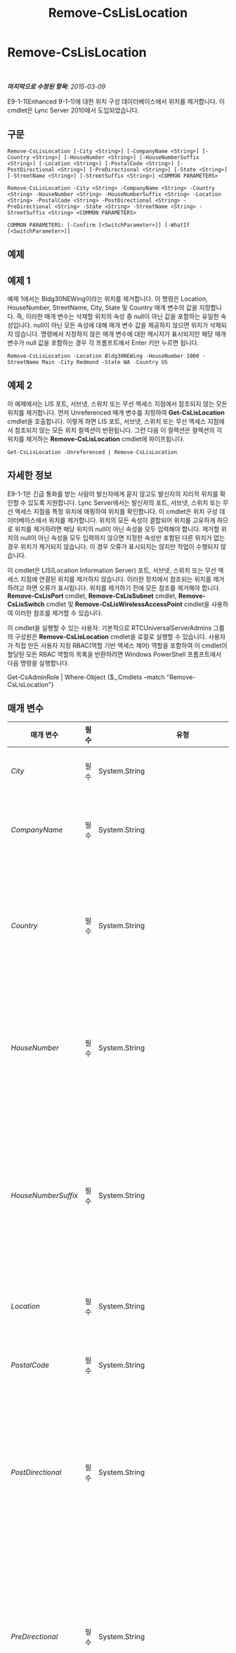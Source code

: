 ﻿---
title: Remove-CsLisLocation
TOCTitle: Remove-CsLisLocation
ms:assetid: 24e49a83-01a9-48ce-b940-fb0503f52077
ms:mtpsurl: https://technet.microsoft.com/ko-kr/library/Gg425722(v=OCS.15)
ms:contentKeyID: 49303072
ms.date: 08/10/2015
mtps_version: v=OCS.15
ms.translationtype: HT
---

# Remove-CsLisLocation

 

_**마지막으로 수정된 항목:** 2015-03-09_

E9-1-1(Enhanced 9-1-1)에 대한 위치 구성 데이터베이스에서 위치를 제거합니다. 이 cmdlet은 Lync Server 2010에서 도입되었습니다.

## 구문

    Remove-CsLisLocation [-City <String>] [-CompanyName <String>] [-Country <String>] [-HouseNumber <String>] [-HouseNumberSuffix <String>] [-Location <String>] [-PostalCode <String>] [-PostDirectional <String>] [-PreDirectional <String>] [-State <String>] [-StreetName <String>] [-StreetSuffix <String>] <COMMON PARAMETERS>

    Remove-CsLisLocation -City <String> -CompanyName <String> -Country <String> -HouseNumber <String> -HouseNumberSuffix <String> -Location <String> -PostalCode <String> -PostDirectional <String> -PreDirectional <String> -State <String> -StreetName <String> -StreetSuffix <String> <COMMON PARAMETERS>

    COMMON PARAMETERS: [-Confirm [<SwitchParameter>]] [-WhatIf [<SwitchParameter>]]

## 예제

## 예제 1

예제 1에서는 Bldg30NEWing이라는 위치를 제거합니다. 이 명령은 Location, HouseNumber, StreetName, City, State 및 Country 매개 변수의 값을 지정합니다. 즉, 이러한 매개 변수는 삭제할 위치의 속성 중 null이 아닌 값을 포함하는 유일한 속성입니다. null이 아닌 모든 속성에 대해 매개 변수 값을 제공하지 않으면 위치가 삭제되지 않습니다. 명령에서 지정하지 않은 매개 변수에 대한 메시지가 표시되지만 해당 매개 변수가 null 값을 포함하는 경우 각 프롬프트에서 Enter 키만 누르면 됩니다.

    Remove-CsLisLocation -Location Bldg30NEWing -HouseNumber 1000 -StreetName Main -City Redmond -State WA -Country US

## 예제 2

이 예제에서는 LIS 포트, 서브넷, 스위치 또는 무선 액세스 지점에서 참조되지 않는 모든 위치를 제거합니다. 먼저 Unreferenced 매개 변수를 지정하여 **Get-CsLisLocation** cmdlet을 호출합니다. 이렇게 하면 LIS 포트, 서브넷, 스위치 또는 무선 액세스 지점에서 참조되지 않는 모든 위치 컬렉션이 반환됩니다. 그런 다음 이 컬렉션은 컬렉션의 각 위치를 제거하는 **Remove-CsLisLocation** cmdlet에 파이프됩니다.

    Get-CsLisLocation -Unreferenced | Remove-CsLisLocation

## 자세한 정보

E9-1-1은 긴급 통화를 받는 사람이 발신자에게 묻지 않고도 발신자의 지리적 위치를 확인할 수 있도록 지원합니다. Lync Server에서는 발신자의 포트, 서브넷, 스위치 또는 무선 액세스 지점을 특정 위치에 매핑하여 위치를 확인합니다. 이 cmdlet은 위치 구성 데이터베이스에서 위치를 제거합니다. 위치의 모든 속성이 결합되어 위치를 고유하게 하므로 위치를 제거하려면 해당 위치의 null이 아닌 속성을 모두 입력해야 합니다. 제거할 위치의 null이 아닌 속성을 모두 입력하지 않으면 지정한 속성만 포함된 다른 위치가 없는 경우 위치가 제거되지 않습니다. 이 경우 오류가 표시되지는 않지만 작업이 수행되지 않습니다.

이 cmdlet은 LIS(Location Information Server) 포트, 서브넷, 스위치 또는 무선 액세스 지점에 연결된 위치를 제거하지 않습니다. 이러한 장치에서 참조되는 위치를 제거하려고 하면 오류가 표시됩니다. 위치를 제거하기 전에 모든 참조를 제거해야 합니다. **Remove-CsLisPort** cmdlet, **Remove-CsLisSubnet** cmdlet, **Remove-CsLisSwitch** cmdlet 및 **Remove-CsLisWirelessAccessPoint** cmdlet을 사용하여 이러한 참조를 제거할 수 있습니다.

이 cmdlet을 실행할 수 있는 사용자: 기본적으로 RTCUniversalServerAdmins 그룹의 구성원은 **Remove-CsLisLocation** cmdlet을 로컬로 실행할 수 있습니다. 사용자가 직접 만든 사용자 지정 RBAC(역할 기반 액세스 제어) 역할을 포함하여 이 cmdlet이 할당된 모든 RBAC 역할의 목록을 반환하려면 Windows PowerShell 프롬프트에서 다음 명령을 실행합니다.

Get-CsAdminRole | Where-Object {$\_.Cmdlets –match "Remove-CsLisLocation"}

## 매개 변수


<table>
<colgroup>
<col style="width: 25%" />
<col style="width: 25%" />
<col style="width: 25%" />
<col style="width: 25%" />
</colgroup>
<thead>
<tr class="header">
<th>매개 변수</th>
<th>필수</th>
<th>유형</th>
<th>설명</th>
</tr>
</thead>
<tbody>
<tr class="odd">
<td><p><em>City</em></p></td>
<td><p>필수</p></td>
<td><p>System.String</p></td>
<td><p>위치의 구/군/시입니다.</p></td>
</tr>
<tr class="even">
<td><p><em>CompanyName</em></p></td>
<td><p>필수</p></td>
<td><p>System.String</p></td>
<td><p>이 위치에 있는 회사의 이름입니다.</p></td>
</tr>
<tr class="odd">
<td><p><em>Country</em></p></td>
<td><p>필수</p></td>
<td><p>System.String</p></td>
<td><p>이 위치가 있는 국가/지역입니다. 이 값에는 2자 이하가 포함됩니다.</p></td>
</tr>
<tr class="even">
<td><p><em>HouseNumber</em></p></td>
<td><p>필수</p></td>
<td><p>System.String</p></td>
<td><p>위치의 번지입니다. 회사의 경우 회사가 위치한 거리의 번지를 의미합니다.</p></td>
</tr>
<tr class="odd">
<td><p><em>HouseNumberSuffix</em></p></td>
<td><p>필수</p></td>
<td><p>System.String</p></td>
<td><p>1/2 또는 A와 같은 집 번지 수에 대한 추가 정보입니다(예: 1234 1/2 Oak Street 또는 1234 A Elm Street).</p></td>
</tr>
<tr class="even">
<td><p><em>Location</em></p></td>
<td><p>필수</p></td>
<td><p>System.String</p></td>
<td><p>이 위치의 이름입니다.</p></td>
</tr>
<tr class="odd">
<td><p><em>PostalCode</em></p></td>
<td><p>필수</p></td>
<td><p>System.String</p></td>
<td><p>이 위치와 연결된 우편 번호입니다.</p></td>
</tr>
<tr class="even">
<td><p><em>PostDirectional</em></p></td>
<td><p>필수</p></td>
<td><p>System.String</p></td>
<td><p>거리 이름의 방향 표시입니다(예: Main Street NE 또는 7th Avenue NW의 NE 또는 NW).</p></td>
</tr>
<tr class="odd">
<td><p><em>PreDirectional</em></p></td>
<td><p>필수</p></td>
<td><p>System.String</p></td>
<td><p>거리 이름 앞에 오는 거리 이름의 방향 표시입니다(예: NE Main Street 또는 NW 7th Avenue의 NE 또는 NW).</p></td>
</tr>
<tr class="even">
<td><p><em>State</em></p></td>
<td><p>필수</p></td>
<td><p>System.String</p></td>
<td><p>이 위치와 연결된 시 또는 도입니다. 이 값은 2자 이하입니다.</p></td>
</tr>
<tr class="odd">
<td><p><em>StreetName</em></p></td>
<td><p>필수</p></td>
<td><p>System.String</p></td>
<td><p>이 위치가 속한 거리 이름입니다.</p></td>
</tr>
<tr class="even">
<td><p><em>StreetSuffix</em></p></td>
<td><p>필수</p></td>
<td><p>System.String</p></td>
<td><p>거리 이름에 지정된 거리 유형입니다(예: Street, Avenue 또는 Court).</p></td>
</tr>
<tr class="odd">
<td><p><em>Confirm</em></p></td>
<td><p>선택</p></td>
<td><p>System.Management.Automation.SwitchParameter</p></td>
<td><p>명령을 실행하기 전에 확인 메시지를 표시합니다.</p></td>
</tr>
<tr class="even">
<td><p><em>WhatIf</em></p></td>
<td><p>선택</p></td>
<td><p>System.Management.Automation.SwitchParameter</p></td>
<td><p>명령을 실제로 실행하지 않고도 명령이 실행될 경우 발생할 수 있는 현상을 설명합니다.</p></td>
</tr>
</tbody>
</table>


## 입력 형식

LIS 위치 개체의 파이프라인된 입력을 허용합니다.

## 반환 형식

이 cmdlet은 값이나 개체를 반환하지 않고 System.Management.Automation.PSCustomObject 유형의 개체를 제거합니다.

## 참고 항목

#### 기타 리소스

[Set-CsLisLocation](set-cslislocation.md)  
[Get-CsLisLocation](get-cslislocation.md)  
[Remove-CsLisPort](remove-cslisport.md)  
[Remove-CsLisSubnet](remove-cslissubnet.md)  
[Remove-CsLisSwitch](remove-cslisswitch.md)  
[Remove-CsLisWirelessAccessPoint](remove-csliswirelessaccesspoint.md)  
[Get-CsLisCivicAddress](get-csliscivicaddress.md)

